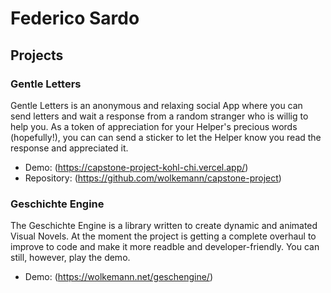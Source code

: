 # Federico Sardo 
  ## Projects
   ### Gentle Letters 
   Gentle Letters is an anonymous and relaxing social App where you can send letters and wait a response from a random stranger who is willig to help you. As a token of appreciation for your Helper's precious words (hopefully!), you can can send a sticker to let the Helper know you read the response and appreciated it.
   - Demo: (https://capstone-project-kohl-chi.vercel.app/)
   - Repository: (https://github.com/wolkemann/capstone-project)
   ### Geschichte Engine
   The Geschichte Engine is a library written to create dynamic and animated Visual Novels. At the moment the project is getting a complete overhaul to improve to code and make it more readble and developer-friendly. You can still, however, play the demo.
   - Demo: (https://wolkemann.net/geschengine/)
